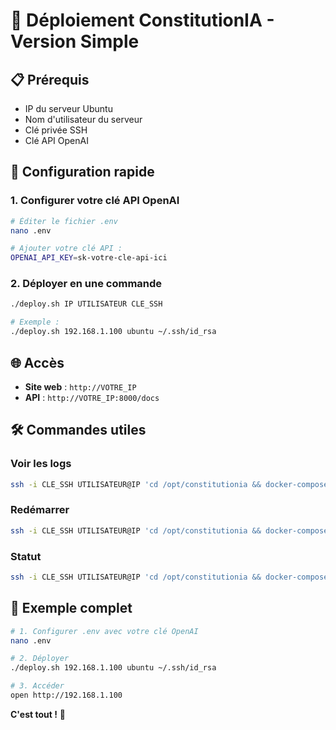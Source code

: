 # 🚀 Déploiement ConstitutionIA - Version Simple

## 📋 Prérequis
- IP du serveur Ubuntu
- Nom d'utilisateur du serveur
- Clé privée SSH
- Clé API OpenAI

## 🔧 Configuration rapide

### 1. Configurer votre clé API OpenAI
```bash
# Éditer le fichier .env
nano .env

# Ajouter votre clé API :
OPENAI_API_KEY=sk-votre-cle-api-ici
```

### 2. Déployer en une commande
```bash
./deploy.sh IP UTILISATEUR CLE_SSH

# Exemple :
./deploy.sh 192.168.1.100 ubuntu ~/.ssh/id_rsa
```

## 🌐 Accès
- **Site web** : `http://VOTRE_IP`
- **API** : `http://VOTRE_IP:8000/docs`

## 🛠️ Commandes utiles

### Voir les logs
```bash
ssh -i CLE_SSH UTILISATEUR@IP 'cd /opt/constitutionia && docker-compose -f docker-compose-ubuntu.yml logs -f'
```

### Redémarrer
```bash
ssh -i CLE_SSH UTILISATEUR@IP 'cd /opt/constitutionia && docker-compose -f docker-compose-ubuntu.yml restart'
```

### Statut
```bash
ssh -i CLE_SSH UTILISATEUR@IP 'cd /opt/constitutionia && docker-compose -f docker-compose-ubuntu.yml ps'
```

## 🎯 Exemple complet
```bash
# 1. Configurer .env avec votre clé OpenAI
nano .env

# 2. Déployer
./deploy.sh 192.168.1.100 ubuntu ~/.ssh/id_rsa

# 3. Accéder
open http://192.168.1.100
```

**C'est tout !** 🎉 